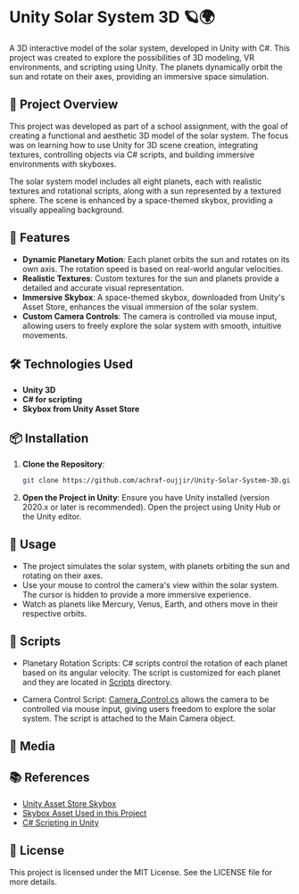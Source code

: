 # Unity Solar System 3D 🪐🌍

A 3D interactive model of the solar system, developed in Unity with C#. This project was created to explore the possibilities of 3D modeling, VR environments, and scripting using Unity. The planets dynamically orbit the sun and rotate on their axes, providing an immersive space simulation.

## 🚀 Project Overview

This project was developed as part of a school assignment, with the goal of creating a functional and aesthetic 3D model of the solar system. The focus was on learning how to use Unity for 3D scene creation, integrating textures, controlling objects via C# scripts, and building immersive environments with skyboxes.

The solar system model includes all eight planets, each with realistic textures and rotational scripts, along with a sun represented by a textured sphere. The scene is enhanced by a space-themed skybox, providing a visually appealing background.

## 🌌 Features

- **Dynamic Planetary Motion**: Each planet orbits the sun and rotates on its own axis. The rotation speed is based on real-world angular velocities.
- **Realistic Textures**: Custom textures for the sun and planets provide a detailed and accurate visual representation.
- **Immersive Skybox**: A space-themed skybox, downloaded from Unity's Asset Store, enhances the visual immersion of the solar system.
- **Custom Camera Controls**: The camera is controlled via mouse input, allowing users to freely explore the solar system with smooth, intuitive movements.

## 🛠️ Technologies Used

- **Unity 3D**
- **C# for scripting**
- **Skybox from Unity Asset Store**

## 📦 Installation

1. **Clone the Repository**:
   ```bash
   git clone https://github.com/achraf-oujjir/Unity-Solar-System-3D.git
   ```
2. **Open the Project in Unity**:
   Ensure you have Unity installed (version 2020.x or later is recommended). Open the project using Unity Hub or the Unity editor.

## 🧭 Usage

- The project simulates the solar system, with planets orbiting the sun and rotating on their axes.
- Use your mouse to control the camera's view within the solar system. The cursor is hidden to provide a more immersive experience.
- Watch as planets like Mercury, Venus, Earth, and others move in their respective orbits.

## 🔧 Scripts

- Planetary Rotation Scripts: C# scripts control the rotation of each planet based on its angular velocity. The script is customized for each planet and they are located in [Scripts](Assets/Scripts) directory.

- Camera Control Script: [Camera_Control.cs](Assets/Scripts/Camera_Control.cs) allows the camera to be controlled via mouse input, giving users freedom to explore the solar system. The script is attached to the Main Camera object.

## 📸 Media

## 📚 References

- [Unity Asset Store Skybox](https://assetstore.unity.com)
- [Skybox Asset Used in this Project](https://assetstore.unity.com/packages/2d/textures-materials/sky/starfield-skybox-92717)
- [C# Scripting in Unity](https://docs.unity3d.com/Manual/scripting.html)

## 📝 License

This project is licensed under the MIT License. See the LICENSE file for more details.
